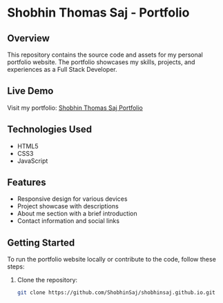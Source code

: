 # Shobhin Thomas Saj - Portfolio


## Overview

This repository contains the source code and assets for my personal portfolio website. The portfolio showcases my skills, projects, and experiences as a Full Stack Developer.

## Live Demo

Visit my portfolio: [Shobhin Thomas Saj Portfolio](https://shobhinsaj.github.io/)

## Technologies Used

- HTML5
- CSS3
- JavaScript


## Features

- Responsive design for various devices
- Project showcase with descriptions
- About me section with a brief introduction
- Contact information and social links


## Getting Started

To run the portfolio website locally or contribute to the code, follow these steps:

1. Clone the repository:

   ```bash
   git clone https://github.com/ShobhinSaj/shobhinsaj.github.io.git
